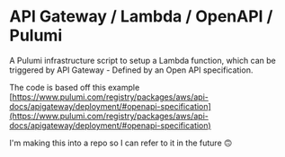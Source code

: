# API Gateway / Lambda / OpenAPI / Pulumi

A Pulumi infrastructure script to setup a Lambda function, which can be triggered by API Gateway - Defined by an Open API specification.

The code is based off this example [https://www.pulumi.com/registry/packages/aws/api-docs/apigateway/deployment/#openapi-specification](https://www.pulumi.com/registry/packages/aws/api-docs/apigateway/deployment/#openapi-specification)

I'm making this into a repo so I can refer to it in the future 🙃